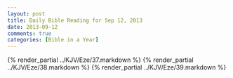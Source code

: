 ```yaml
---
layout: post
title: Daily Bible Reading for Sep 12, 2013
date: 2013-09-12
comments: true
categories: [Bible in a Year]
---
```

{% render_partial ../KJV/Eze/37.markdown %}
{% render_partial ../KJV/Eze/38.markdown %}
{% render_partial ../KJV/Eze/39.markdown %}
